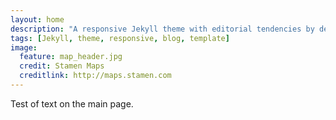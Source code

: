 ```yaml
---
layout: home
description: "A responsive Jekyll theme with editorial tendencies by designer Michael Rose."
tags: [Jekyll, theme, responsive, blog, template]
image:
  feature: map_header.jpg
  credit: Stamen Maps
  creditlink: http://maps.stamen.com
---
```


Test of text on the main page.